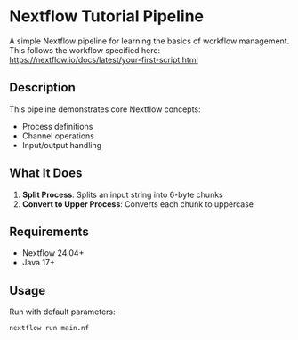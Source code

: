 # Nextflow Tutorial Pipeline

A simple Nextflow pipeline for learning the basics of workflow management. 
This follows the workflow specified here: https://nextflow.io/docs/latest/your-first-script.html

## Description

This pipeline demonstrates core Nextflow concepts:
- Process definitions
- Channel operations
- Input/output handling

## What It Does

1. **Split Process**: Splits an input string into 6-byte chunks
2. **Convert to Upper Process**: Converts each chunk to uppercase

## Requirements

- Nextflow 24.04+
- Java 17+

## Usage

Run with default parameters:
```bash
nextflow run main.nf